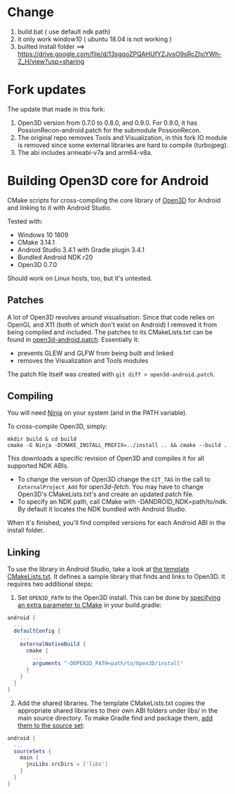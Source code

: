 # Change 
1. build.bat ( use default ndk path)
2. it only work window10 ( ubuntu 18.04 is not working ) 
3. builted install folder ==> https://drive.google.com/file/d/13sgqoZPQAHUfYZJvsO9sRcZhcYWh-Z_H/view?usp=sharing

# Fork updates

The update that made in this fork: 
1. Open3D version from 0.7.0 to 0.8.0, and 0.9.0. 
For 0.9.0, it has PossionRecon-android.patch for the submodule PossionRecon.
2. The original repo removes Tools and Visualization, in this fork IO module is removed since some external libraries are hard to compile (turbojpeg).
3. The abi includes armeabi-v7a and arm64-v8a. 

# Building Open3D core for Android

CMake scripts for cross-compiling the core library of [Open3D](http://www.open3d.org/) for Android and linking to it with Android Studio.

Tested with:

- Windows 10 1809
- CMake 3.14.1
- Android Studio 3.4.1 with Gradle plugin 3.4.1
- Bundled Android NDK r20
- Open3D 0.7.0

Should work on Linux hosts, too, but it's untested.

## Patches

A lot of Open3D revolves around visualisation. Since that code relies on OpenGL and X11 (both of which don't exist on Android) I removed it from being compiled and included. The patches to its CMakeLists.txt can be found in [open3d-android.patch](open3d-android.patch). Essentially it:

- prevents GLEW and GLFW from being built and linked
- removes the Visualization and Tools modules

The patch file itself was created with `git diff > open3d-android.patch`.

## Compiling

You will need [Ninja](https://ninja-build.org/) on your system (and in the PATH variable).

To cross-compile Open3D, simply:
```
mkdir build & cd build
cmake -G Ninja -DCMAKE_INSTALL_PREFIX=../install .. && cmake --build .
```
This downloads a specific revision of Open3D and compiles it for all supported NDK ABIs.

- To change the version of Open3D change the `GIT_TAG` in the call to `ExternalProject_Add` for *open3d-fetch*. You may have to change Open3D's CMakeLists.txt's and create an updated patch file.
- To specify an NDK path, call CMake with -DANDROID_NDK=path/to/ndk. By default it locates the NDK bundled with Android Studio.

When it's finished, you'll find compiled versions for each Android ABI in the install folder.

## Linking

To use the library in Android Studio, take a look at [the template CMakeLists.txt](android-studio/CMakeLists.txt).
It defines a sample library that finds and links to Open3D. It requires two additional steps:

1. Set `OPEN3D_PATH` to the Open3D install. This can be done by [specifying an extra parameter to CMake](https://developer.android.com/ndk/guides/cmake#variables) in your build.gradle:
```groovy
android {
  ...
  defaultConfig {
    ...
    externalNativeBuild {
      cmake {
        ...
        arguments "-DOPEN3D_PATH=path/to/Open3D/install"
      }
    }
  }
}
```

2. Add the shared libraries. The template CMakeLists.txt copies the appropriate shared libraries to their own ABI folders under libs/ in the main source directory. To make Gradle find and package them, [add them to the source set](https://developer.android.com/studio/projects/gradle-external-native-builds#jniLibs):
```groovy
android {
  ...
  sourceSets {
    main {
      jniLibs.srcDirs = ['libs']
    }
  }
}
```
